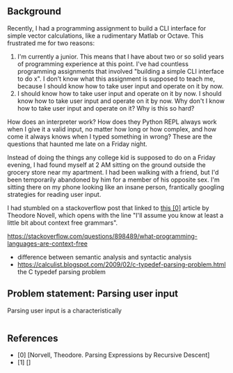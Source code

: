 ## Background

Recently, I had a programming assignment to build a CLI interface for simple vector calculations, like a rudimentary Matlab or Octave. This frustrated me for two reasons:
1. I'm currently a junior. This means that I have about two or so solid years of programming experience at this point. I've had countless programming assignments that involved "building a simple CLI interface to do x". I don't know what this assignment is supposed to teach me, because I should know how to take user input and operate on it by now. 
2. I should know how to take user input and operate on it by now. I should know how to take user input and operate on it by now. Why don't I know how to take user input and operate on it? Why is this so hard?


How does an interpreter work? How does they Python REPL always work when I give it a valid input, no matter how long or how complex, and how come it always knows when I typed something in wrong? These are the questions that haunted me late on a Friday night. 

Instead of doing the things any college kid is supposed to do on a Friday evening, I had found myself at 2 AM sitting on the ground outside the grocery store near my apartment. I had been walking with a friend, but I'd been temporarily abandoned by him for a member of his opposite sex. I'm sitting there on my phone looking like an insane person, frantically googling strategies for reading user input.  

I had stumbled on a stackoverflow post that linked to [this [0]](https://www.engr.mun.ca/~theo/Misc/exp_parsing.htm) article by Theodore Novell, which opens with the line "I'll assume you know at least a little bit about context free grammars". 

https://stackoverflow.com/questions/898489/what-programming-languages-are-context-free
- difference between semantic analysis and syntactic analysis
- https://calculist.blogspot.com/2009/02/c-typedef-parsing-problem.html the C typedef parsing problem

## Problem statement: Parsing user input

Parsing user input is a characteristically

```
```

## References
- [0] [Norvell, Theodore. Parsing Expressions by Recursive Descent]
- [1] []

